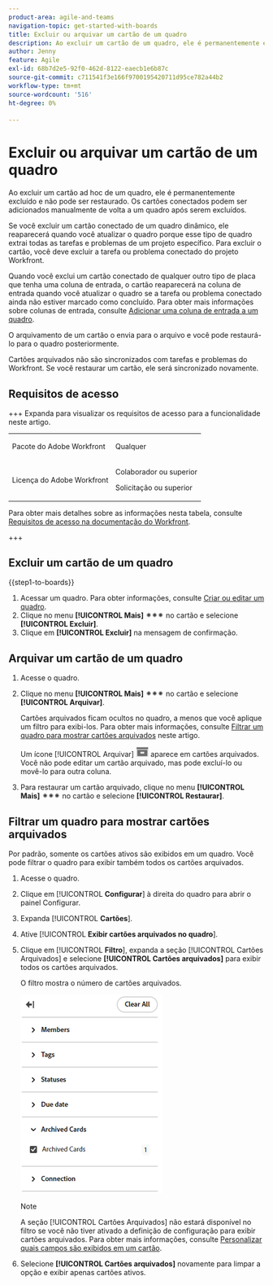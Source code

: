 ```yaml
---
product-area: agile-and-teams
navigation-topic: get-started-with-boards
title: Excluir ou arquivar um cartão de um quadro
description: Ao excluir um cartão de um quadro, ele é permanentemente excluído e não pode ser restaurado. O arquivamento de um cartão o envia para o arquivo e você pode restaurá-lo para o quadro posteriormente.
author: Jenny
feature: Agile
exl-id: 68b7d2e5-92f0-462d-8122-eaecb1e6b87c
source-git-commit: c711541f3e166f9700195420711d95ce782a44b2
workflow-type: tm+mt
source-wordcount: '516'
ht-degree: 0%

---
```


# Excluir ou arquivar um cartão de um quadro

Ao excluir um cartão ad hoc de um quadro, ele é permanentemente excluído e não pode ser restaurado. Os cartões conectados podem ser adicionados manualmente de volta a um quadro após serem excluídos.

Se você excluir um cartão conectado de um quadro dinâmico, ele reaparecerá quando você atualizar o quadro porque esse tipo de quadro extrai todas as tarefas e problemas de um projeto específico. Para excluir o cartão, você deve excluir a tarefa ou problema conectado do projeto Workfront.

Quando você exclui um cartão conectado de qualquer outro tipo de placa que tenha uma coluna de entrada, o cartão reaparecerá na coluna de entrada quando você atualizar o quadro se a tarefa ou problema conectado ainda não estiver marcado como concluído. Para obter mais informações sobre colunas de entrada, consulte [Adicionar uma coluna de entrada a um quadro](/help/quicksilver/agile/use-boards-agile-planning-tools/add-intake-column-to-board.md).

O arquivamento de um cartão o envia para o arquivo e você pode restaurá-lo para o quadro posteriormente.

Cartões arquivados não são sincronizados com tarefas e problemas do Workfront. Se você restaurar um cartão, ele será sincronizado novamente.

## Requisitos de acesso

+++ Expanda para visualizar os requisitos de acesso para a funcionalidade neste artigo.

<table style="table-layout:auto"> 
 <col> 
 <col> 
 <tbody> 
  <tr> 
   <td role="rowheader">Pacote do Adobe Workfront</td> 
   <td> <p>Qualquer</p> </td> 
  </tr> 
  <tr> 
   <td role="rowheader">Licença do Adobe Workfront</td> 
   <td> 
   <p>Colaborador ou superior</p> 
   <p>Solicitação ou superior</p>
   </td> 
  </tr> 
 </tbody> 
</table>

Para obter mais detalhes sobre as informações nesta tabela, consulte [Requisitos de acesso na documentação do Workfront](/help/quicksilver/administration-and-setup/add-users/access-levels-and-object-permissions/access-level-requirements-in-documentation.md).

+++

## Excluir um cartão de um quadro

{{step1-to-boards}}

1. Acessar um quadro. Para obter informações, consulte [Criar ou editar um quadro](../../agile/get-started-with-boards/create-edit-board.md).
1. Clique no menu **[!UICONTROL Mais]** ![Mais menus](assets/more-icon-spectrum.png) no cartão e selecione **[!UICONTROL Excluir]**.
1. Clique em **[!UICONTROL Excluir]** na mensagem de confirmação.

## Arquivar um cartão de um quadro

1. Acesse o quadro.
1. Clique no menu **[!UICONTROL Mais]** ![Mais menu](assets/more-icon-spectrum.png) no cartão e selecione **[!UICONTROL Arquivar]**.

   Cartões arquivados ficam ocultos no quadro, a menos que você aplique um filtro para exibi-los. Para obter mais informações, consulte [Filtrar um quadro para mostrar cartões arquivados](#filter-a-board-to-show-archived-cards) neste artigo.

   Um ícone [!UICONTROL Arquivar] ![Arquivar](assets/archive-icon-spectrum-25x20.png) aparece em cartões arquivados. Você não pode editar um cartão arquivado, mas pode excluí-lo ou movê-lo para outra coluna.

1. Para restaurar um cartão arquivado, clique no menu **[!UICONTROL Mais]** ![Mais menu](assets/more-icon-spectrum.png) no cartão e selecione **[!UICONTROL Restaurar]**.

## Filtrar um quadro para mostrar cartões arquivados

Por padrão, somente os cartões ativos são exibidos em um quadro. Você pode filtrar o quadro para exibir também todos os cartões arquivados.

1. Acesse o quadro.
1. Clique em [!UICONTROL **Configurar**] à direita do quadro para abrir o painel Configurar.
1. Expanda [!UICONTROL **Cartões**].
1. Ative [!UICONTROL **Exibir cartões arquivados no quadro**].
1. Clique em [!UICONTROL **Filtro**], expanda a seção [!UICONTROL Cartões Arquivados] e selecione **[!UICONTROL Cartões arquivados]** para exibir todos os cartões arquivados.

   O filtro mostra o número de cartões arquivados.

   ![Filtrar cartões arquivados](assets/filter-by-archived-cards.png)

   >[!NOTE]
   >
   >A seção [!UICONTROL Cartões Arquivados] não estará disponível no filtro se você não tiver ativado a definição de configuração para exibir cartões arquivados. Para obter mais informações, consulte [Personalizar quais campos são exibidos em um cartão](/help/quicksilver/agile/get-started-with-boards/customize-fields-on-card.md).

1. Selecione **[!UICONTROL Cartões arquivados]** novamente para limpar a opção e exibir apenas cartões ativos.
